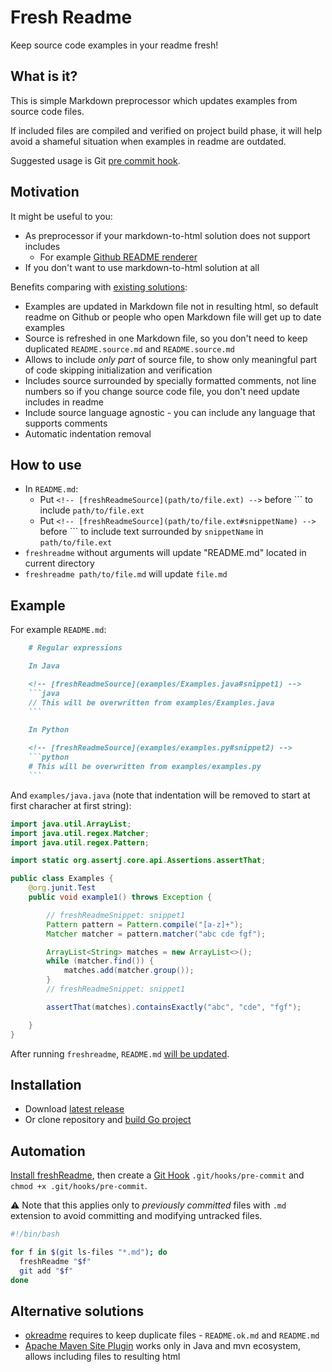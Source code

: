 # Fresh Readme

Keep source code examples in your readme fresh!

## What is it?

This is simple Markdown preprocessor which updates examples from source code files.

If included files are compiled and verified on project build phase, it will help avoid a shameful situation when examples in readme are outdated.

Suggested usage is Git [pre commit hook](#automation).

## Motivation

It might be useful to you:

* As preprocessor if your markdown-to-html solution does not support includes
    - For example [Github README renderer](https://github.com/dmi3/freshReadme/#readme)
* If you don't want to use markdown-to-html solution at all

Benefits comparing with [existing solutions](#alternative-solutions):

* Examples are updated in Markdown file not in resulting html, so default readme on Github or people who open Markdown file will get up to date examples
* Source is refreshed in one Markdown file, so you don't need to keep duplicated `README.source.md` and `README.source.md`
* Allows to include *only part* of source file, to show only meaningful part of code skipping initialization and verification
* Includes source surrounded by specially formatted comments, not line numbers so if you change source code file, you don't need update includes in readme
* Include source language agnostic - you can include any language that supports comments
* Automatic indentation removal

## How to use

* In `README.md`:
    - Put `<!-- [freshReadmeSource](path/to/file.ext) -->` before &grave;&grave;&grave; to include `path/to/file.ext`
    - Put `<!-- [freshReadmeSource](path/to/file.ext#snippetName) -->` before &grave;&grave;&grave; to include text surrounded by `snippetName` in `path/to/file.ext`
* `freshreadme` without arguments will update "README.md" located in current directory
* `freshreadme path/to/file.md` will update `file.md`

## Example

For example `README.md`:

<!-- [freshReadmeSource](examples/README.md.example) -->
```markdown
    # Regular expressions

    In Java

    <!-- [freshReadmeSource](examples/Examples.java#snippet1) -->
    ```java
    // This will be overwritten from examples/Examples.java
    ```

    In Python

    <!-- [freshReadmeSource](examples/examples.py#snippet2) -->
    ```python
    # This will be overwritten from examples/examples.py
    ```
```

And `examples/java.java` (note that indentation will be removed to start at first characher at first string):

<!-- [freshReadmeSource](examples/Examples.java) -->
```java
import java.util.ArrayList;
import java.util.regex.Matcher;
import java.util.regex.Pattern;

import static org.assertj.core.api.Assertions.assertThat;

public class Examples {
    @org.junit.Test
    public void example1() throws Exception {

        // freshReadmeSnippet: snippet1
        Pattern pattern = Pattern.compile("[a-z]+");
        Matcher matcher = pattern.matcher("abc cde fgf");

        ArrayList<String> matches = new ArrayList<>();
        while (matcher.find()) {
            matches.add(matcher.group());
        }
        // freshReadmeSnippet: snippet1

        assertThat(matches).containsExactly("abc", "cde", "fgf");

    }
}

```

After running `freshreadme`, `README.md` [will be updated](examples/README.md.result).

## Installation

* Download [latest release](https://github.com/dmi3/freshreadme/releases)
* Or clone repository and [build Go project](https://golang.org/doc/code.html#Command)

## Automation

[Install freshReadme](#installation), then create a [Git Hook](https://git-scm.com/book/gr/v2/Customizing-Git-Git-Hooks) `.git/hooks/pre-commit` and `chmod +x .git/hooks/pre-commit`.

⚠ Note that this applies only to *previously committed* files with `.md` extension to avoid committing and modifying untracked files.

<!-- [freshReadmeSource](examples/pre-commit) -->
```sh
#!/bin/bash

for f in $(git ls-files "*.md"); do
  freshReadme "$f"
  git add "$f"
done
```

## Alternative solutions

* [okreadme](https://github.com/wan2land/okreadme) requires to keep duplicate files - `README.ok.md` and `README.md`
* [Apache Maven Site Plugin](https://maven.apache.org/guides/mini/guide-snippet-macro.html) works only in Java and mvn ecosystem, allows including files to resulting html
